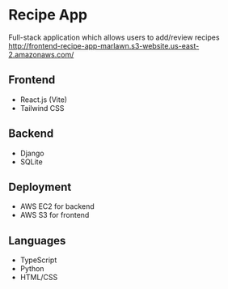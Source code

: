 # Recipe App
Full-stack application which allows users to add/review recipes
http://frontend-recipe-app-marlawn.s3-website.us-east-2.amazonaws.com/

## Frontend
* React.js (Vite)
* Tailwind CSS

## Backend
* Django
* SQLite

## Deployment
* AWS EC2 for backend
* AWS S3 for frontend

## Languages
* TypeScript
* Python
* HTML/CSS
